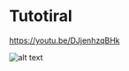 # Tutotiral
https://youtu.be/DJjenhzqBHk


![alt text](https://github.com/janzenfaidiban/alpinejs-github-api-users/blob/main/alpinejs-tutorial-todo-app.png?raw=true)